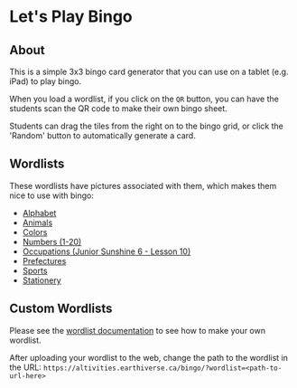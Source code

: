 # Let's Play Bingo

## About

This is a simple 3x3 bingo card generator that you can use on a tablet (e.g. iPad) to play bingo.

When you load a wordlist, if you click on the `QR` button, you can have the students scan the QR code to make their own bingo sheet.

Students can drag the tiles from the right on to the bingo grid, or click the 'Random' button to automatically generate a card.

## Wordlists

These wordlists have pictures associated with them, which makes them nice to use with bingo:

* [Alphabet](https://altivities.earthiverse.ca/bingo/?wordlist=../wordlists/General/alphabet.json)
* [Animals](https://altivities.earthiverse.ca/bingo/?wordlist=../wordlists/General/animals.json)
* [Colors](https://altivities.earthiverse.ca/bingo/?wordlist=../wordlists/General/colors.json)
* [Numbers (1-20)](https://altivities.earthiverse.ca/bingo/?wordlist=../wordlists/General/numbers.json)
* [Occupations (Junior Sunshine 6 - Lesson 10)](https://altivities.earthiverse.ca/bingo/?wordlist=../wordlists/JuniorSunshine6/lesson10.json)
* [Prefectures](https://altivities.earthiverse.ca/bingo/?wordlist=../wordlists/Hepburn/prefectures.json)
* [Sports](https://altivities.earthiverse.ca/bingo/?wordlist=../wordlists/General/sports.json)
* [Stationery](https://altivities.earthiverse.ca/bingo/?wordlist=../wordlists/General/stationery.json)

## Custom Wordlists

Please see the [wordlist documentation](../wordlists/) to see how to make your own wordlist.

After uploading your wordlist to the web, change the path to the wordlist in the URL: `https://altivities.earthiverse.ca/bingo/?wordlist=<path-to-url-here>`
